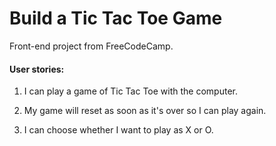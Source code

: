 # Build a Tic Tac Toe Game

Front-end project from FreeCodeCamp.

#### User stories:

1. I can play a game of Tic Tac Toe with the computer.

2. My game will reset as soon as it's over so I can play again.

3. I can choose whether I want to play as X or O.
